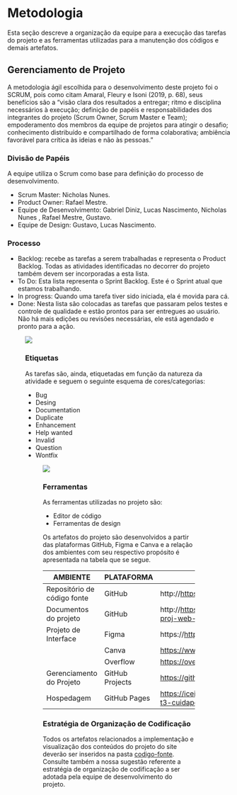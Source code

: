 
# Metodologia

Esta seção descreve a organização da equipe para a execução das tarefas do projeto e as ferramentas utilizadas para a manutenção dos códigos e demais artefatos.


## Gerenciamento de Projeto
A metodologia ágil escolhida para o desenvolvimento deste projeto foi o SCRUM, pois como citam Amaral, Fleury e Isoni (2019, p. 68), seus benefícios são a
“visão clara dos resultados a entregar; ritmo e disciplina necessários à execução; definição de papéis e responsabilidades dos integrantes do projeto (Scrum Owner, Scrum Master e Team); empoderamento dos membros da equipe de projetos para atingir o desafio; conhecimento distribuído e compartilhado de forma colaborativa; ambiência favorável para crítica às ideias e não às pessoas.”

### Divisão de Papéis

A equipe utiliza o Scrum como base para definição do processo de desenvolvimento.
<ul>
<li> Scrum Master: Nicholas Nunes.</li>
<li> Product Owner: Rafael Mestre. </li>
<li> Equipe de Desenvolvimento: Gabriel Diniz, Lucas Nascimento, Nicholas Nunes , Rafael Mestre, Gustavo.</li>
<li> Equipe de Design: Gustavo, Lucas Nascimento.</li>
</ul>


### Processo


- Backlog: recebe as tarefas a serem trabalhadas e representa o Product Backlog. Todas as atividades identificadas no decorrer do projeto também devem ser incorporadas a esta lista. 
- To Do: Esta lista representa o Sprint Backlog. Este é o Sprint atual que estamos trabalhando. 
- In progress: Quando uma tarefa tiver sido iniciada, ela é movida para cá. 
- Done: Nesta lista são colocadas as tarefas que passaram pelos testes e controle de qualidade e estão prontos para ser entregues ao usuário. Não há mais edições ou revisões necessárias, ele está agendado e pronto para a ação.

<figure> 
  <img src= "https://github.com/ICEI-PUC-Minas-PMV-ADS/pmv-ads-2024-2-e1-proj-web-t3-cuida-pet/blob/main/documentos/img/Captura%20de%20tela%202024-09-09%20201514.png"
</figure> 
  

### Etiquetas
<p>As tarefas são, ainda, etiquetadas em função da natureza da atividade e seguem o seguinte esquema de cores/categorias:</p>

<ul>
  <li>Bug</li>
  <li>Desing</li>
  <li>Documentation</li>
  <li>Duplicate</li>
  <li>Enhancement</li>
  <li>Help wanted</li>
  <li>Invalid</li>
  <li>Question</li>
  <li>Wontfix</li>
</ul>

<figure> 
  <img src="https://github.com/ICEI-PUC-Minas-PMV-ADS/pmv-ads-2024-2-e1-proj-web-t3-cuida-pet/blob/main/documentos/img/Print%20etiqueta%202024-09-10%20125308.png"
</figure> 
  
### Ferramentas
As ferramentas utilizadas no projeto são:
- Editor de código
- Ferramentas de design


<p>Os artefatos do projeto são desenvolvidos a partir das plataformas GitHub, Figma e Canva e a relação dos ambientes com seu respectivo propósito é apresentada na tabela que se segue.<p/>

| AMBIENTE                            | PLATAFORMA                         | LINK DE ACESSO                         |
|-------------------------------------|------------------------------------|----------------------------------------|
| Repositório de código fonte         | GitHub                             | http://https://github.com/orgs/ICEI-PUC-Minas-PMV-ADS/teams/cuida-pet|
| Documentos do projeto               | GitHub                             | http://https://github.com/ICEI-PUC-Minas-PMV-ADS/pmv-ads-2024-2-e1-proj-web-t3-cuida-pet/tree/main/|
| Projeto de Interface                | Figma                              | https://https://www.figma.com/         |
|                                     | Canva                              | https://www.canva.com/design/DAGQZ0qRfk0/NhA1b5dsKRH72GEmEXKgIQ/edit |
|                                     | Overflow                           | https://overflow.io/s/MMI3JBC4         |
| Gerenciamento do Projeto            | GitHub Projects                    | https://github.com/orgs/ICEI-PUC-Minas-PMV-ADS/projects/1313            |
| Hospedagem                          | GitHub Pages                       | https://icei-puc-minas-pmv-ads.github.io/pmv-ads-2024-2-e1-proj-web-t3-cuidapet/             |


### Estratégia de Organização de Codificação 

Todos os artefatos relacionados a implementação e visualização dos conteúdos do projeto do site deverão ser inseridos na pasta [codigo-fonte](https://github.com/ICEI-PUC-Minas-PMV-ADS/WebApplicationProject-Template-v2/tree/main/codigo-fonte). Consulte também a nossa sugestão referente a estratégia de organização de codificação a ser adotada pela equipe de desenvolvimento do projeto.
